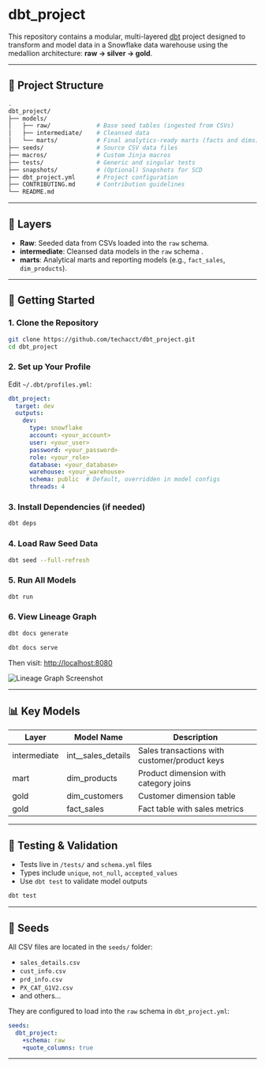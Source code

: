 # dbt\_project

This repository contains a modular, multi-layered [dbt](https://docs.getdbt.com/) project designed to transform and model data in a Snowflake data warehouse using the medallion architecture: **raw → silver → gold**.

---

## 🚀 Project Structure

```bash
.
dbt_project/
├── models/
│   ├── raw/             # Base seed tables (ingested from CSVs)
│   ├── intermediate/    # Cleansed data
│   └── marts/           # Final analytics-ready marts (facts and dims)
├── seeds/               # Source CSV data files
├── macros/              # Custom Jinja macros
├── tests/               # Generic and singular tests
├── snapshots/           # (Optional) Snapshots for SCD
├── dbt_project.yml      # Project configuration
├── CONTRIBUTING.md      # Contribution guidelines
└── README.md
```

---

## 🏐 Layers

* **Raw**: Seeded data from CSVs loaded into the `raw` schema.
* **intermediate**: Cleansed data models in the `raw` schema .
* **marts**: Analytical marts and reporting models (e.g., `fact_sales`, `dim_products`).

---

## 📆 Getting Started

### 1. Clone the Repository

```bash
git clone https://github.com/techacct/dbt_project.git
cd dbt_project
```

### 2. Set up Your Profile

Edit `~/.dbt/profiles.yml`:

```yaml
dbt_project:
  target: dev
  outputs:
    dev:
      type: snowflake
      account: <your_account>
      user: <your_user>
      password: <your_password>
      role: <your_role>
      database: <your_database>
      warehouse: <your_warehouse>
      schema: public  # Default, overridden in model configs
      threads: 4
```

### 3. Install Dependencies (if needed)

```bash
dbt deps
```

### 4. Load Raw Seed Data

```bash
dbt seed --full-refresh
```

### 5. Run All Models

```bash
dbt run
```

### 6. View Lineage Graph

```bash
dbt docs generate
```

```bash
dbt docs serve
```

Then visit: [http://localhost:8080](http://localhost:8080)

![Lineage Graph Screenshot](docs/images/dbt_lineage_example.png)

---

## 📊 Key Models

| Layer  | Model Name          | Description                                   |
| ------ | ------------------- | --------------------------------------------- |
| intermediate | int\_\_sales\_details | Sales transactions with customer/product keys |
| mart   | dim\_products       | Product dimension with category joins         |
| gold   | dim\_customers      | Customer dimension table                      |
| gold   | fact\_sales         | Fact table with sales metrics                 |

---

## 🧰 Testing & Validation

* Tests live in `/tests/` and `schema.yml` files
* Types include `unique`, `not_null`, `accepted_values`
* Use `dbt test` to validate model outputs

```bash
dbt test
```

---

## 📎 Seeds

All CSV files are located in the `seeds/` folder:

* `sales_details.csv`
* `cust_info.csv`
* `prd_info.csv`
* `PX_CAT_G1V2.csv`
* and others...

They are configured to load into the `raw` schema in `dbt_project.yml`:

```yaml
seeds:
  dbt_project:
    +schema: raw
    +quote_columns: true
```

---

